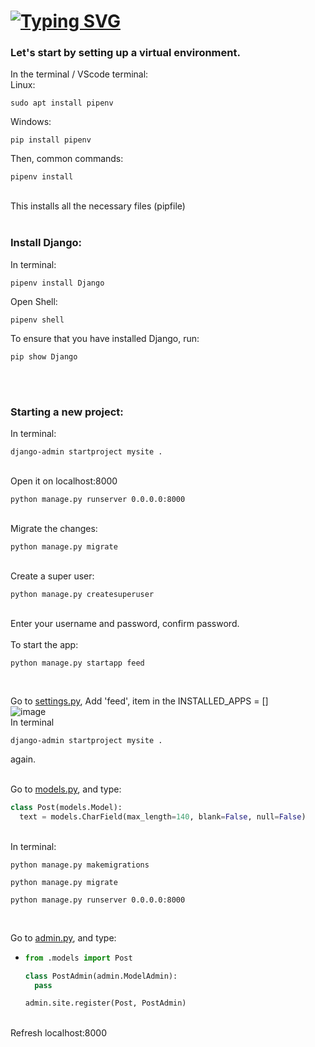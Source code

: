 # [![Typing SVG](https://readme-typing-svg.demolab.com/?lines=Learn-Django;For+Beginners+😉)](https://git.io/typing-svg)

### Let's start by setting up a virtual environment.
In the terminal / VScode terminal:<br>
Linux:<br>
```shell
sudo apt install pipenv
```

Windows:<br>
```shell
pip install pipenv
```

Then, common commands:<br>
```shell
pipenv install
```
<br>This installs all the necessary files (pipfile)
<br><br>
### Install Django:<br>
In terminal:

```shell
pipenv install Django
```

Open Shell:<br>
```shell
pipenv shell
```

To ensure that you have installed Django, run:<br>
```shell
pip show Django
```
<br><br>
### Starting a new project:<br>
In terminal:

```shell
django-admin startproject mysite .
```
<br>Open it on localhost:8000<br>

```shell
python manage.py runserver 0.0.0.0:8000
```

<br>Migrate the changes:<br>

```shell
python manage.py migrate
```

<br>Create a super user:<br>

```shell
python manage.py createsuperuser
```
<br>Enter your username and password, confirm password.<br>
<br>To start the app:<br>

```shell
python manage.py startapp feed
```
<br>

Go to [settings.py](mysite/settings.py),
Add 'feed', item in the INSTALLED_APPS = []<br>
![image](https://github.com/uzayr-iqbal-hamid/learn-django/assets/134723279/59c01f01-bbf4-45f4-a5ec-a6459265785c)
<br>
In terminal

```shell
django-admin startproject mysite .
```
again.<br>

<br>Go to [models.py](feed/models.py), and type:

```python
class Post(models.Model):
  text = models.CharField(max_length=140, blank=False, null=False)
```
<br>
In terminal:

```shell
python manage.py makemigrations
```

```shell
python manage.py migrate
```

```shell
python manage.py runserver 0.0.0.0:8000
```
<br>

Go to [admin.py](feed/admin.py), and type:
  - ```python
    from .models import Post
    
    class PostAdmin(admin.ModelAdmin):
      pass

    admin.site.register(Post, PostAdmin)
    ```
<br>
Refresh localhost:8000
